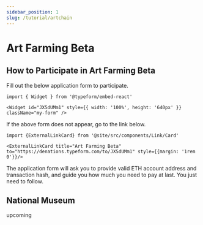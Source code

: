 ```yaml
---
sidebar_position: 1
slug: /tutorial/artchain
---
```


# Art Farming Beta

## How to Participate in Art Farming Beta

Fill out the below application form to participate.

```mdx-code-block
import { Widget } from '@typeform/embed-react'

<Widget id="JX5dUMm1" style={{ width: '100%', height: '640px' }} className="my-form" />
```

If the above form does not appear, go to the link below.

```mdx-code-block
import {ExternalLinkCard} from '@site/src/components/Link/Card'

<ExternalLinkCard title="Art Farming Beta" to="https://denations.typeform.com/to/JX5dUMm1" style={{margin: '1rem 0'}}/>
``` 

The application form will ask you to provide valid ETH account address and transaction hash, and guide you how much you need to pay at last. You just need to follow.

## National Museum

upcoming